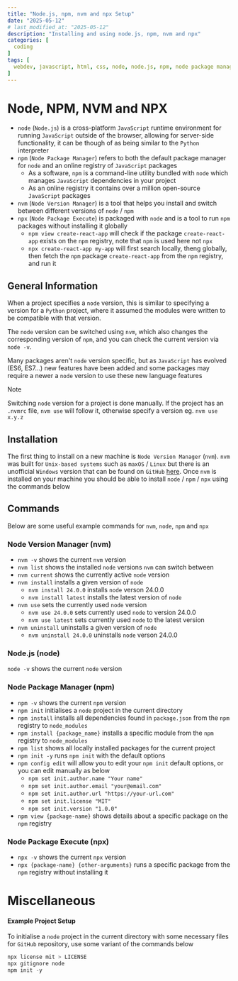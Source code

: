 ```yaml
---
title: "Node.js, npm, nvm and npx Setup"
date: "2025-05-12"
# last_modified_at: "2025-05-12"
description: "Installing and using node.js, npm, nvm and npx"
categories: [
  coding
]
tags: [
  webdev, javascript, html, css, node, node.js, npm, node package manager, node version manager, nvm, npx, node package execute
]
---
```


# Node, NPM, NVM and NPX
- `node` (`Node.js`) is a cross-platform `JavaScript` runtime environment for running `JavaScript` outside of the browser, allowing for server-side functionality, it can be though of as being similar to the `Python` interpreter
- `npm` (`Node Package Manager`) refers to both the default package manager for `node` and an online registry of `JavaScript` packages
  - As a software, `npm` is a command-line utility bundled with `node` which manages `JavaScript` dependencies in your project
  - As an online registry it contains over a million open-source `JavaScript` packages
- `nvm` (`Node Version Manager`) is a tool that helps you install and switch between different versions of `node` / `npm`
- `npx` (`Node Package Execute`) is packaged with `node` and is a tool to run `npm` packages without installing it globally
  - `npm view create-react-app` will check if the package `create-react-app` exists on the `npm` registry, note that `npm` is used here not `npx`
  - `npx create-react-app my-app` will first search locally, theng globally, then fetch the `npm` package `create-react-app` from the `npm` registry, and run it

## General Information
When a project specifies a `node` version, this is similar to specifying a version for a `Python` project, where it assumed the modules were written to be compatible with that version.

The `node` version can be switched using `nvm`, which also changes the corresponding version of `npm`, and you can check the current version via `node -v`.

Many packages aren't `node` version specific, but as `JavaScript` has evolved (ES6, ES7...) new features have been added and some packages may require a newer a `node` version to use these new language features

> [!NOTE]
> Switching `node` version for a project is done manually. If the project has an `.nvmrc` file, `nvm use` will follow it, otherwise specify a version eg. `nvm use x.y.z`

## Installation
The first thing to install on a new machine is `Node Version Manager` (`nvm`). `nvm` was built for `Unix-based systems` such as `maxOS` / `Linux` but there is an unofficial `Windows` version that can be found on `GitHub` [here](https://github.com/coreybutler/nvm-windows). Once `nvm` is installed on your machine you should be able to install `node` / `npm` / `npx` using the commands below

## Commands
Below are some useful example commands for `nvm`, `node`, `npm` and `npx`

### Node Version Manager (nvm)
- `nvm -v` shows the current `nvm` version
- `nvm list` shows the installed `node` versions `nvm` can switch between
- `nvm current` shows the currently active `node` version
- `nvm install` installs a given version of `node`
  - `nvm install 24.0.0` installs `node` verson 24.0.0
  - `nvm install latest` installs the latest version of `node`
- `nvm use` sets the currently used `node` version
  - `nvm use 24.0.0` sets currently used `node` to version 24.0.0
  - `nvm use latest` sets currently used `node` to the latest version
- `nvm uninstall` uninstalls a given version of `node`
  - `nvm uninstall 24.0.0` uninstalls `node` verson 24.0.0

### Node.js (node)
`node -v` shows the current `node` version

### Node Package Manager (npm)
- `npm -v` shows the current `npm` version
- `npm init` initialises a `node` project in the current directory
- `npm install` installs all dependencies found in `package.json` from the `npm` registry to `node_modules`
- `npm install {package_name}` installs a specific module from the `npm` registry to `node_modules`
- `npm list` shows all locally installed packages for the current project
- `npm init -y` runs `npm init` with the default options
- `npm config edit` will allow you to edit your `npm init` default options, or you can edit manually as below
  - `npm set init.author.name "Your name"`
  - `npm set init.author.email "your@email.com"`
  - `npm set init.author.url "https://your-url.com"`
  - `npm set init.license "MIT"`
  - `npm set init.version "1.0.0"`
- `npm view {package-name}` shows details about a specific package on the `npm` registry

### Node Package Execute (npx)
- `npx -v` shows the current `npx` version
- `npx {package-name} {other-arguments}` runs a specific package from the `npm` registry without installing it

# Miscellaneous
  
#### Example Project Setup
To initialise a `node` project in the current directory with some necessary files for `GitHub` repository, use some variant of the commands below
```powershell
npx license mit > LICENSE
npx gitignore node
npm init -y
```